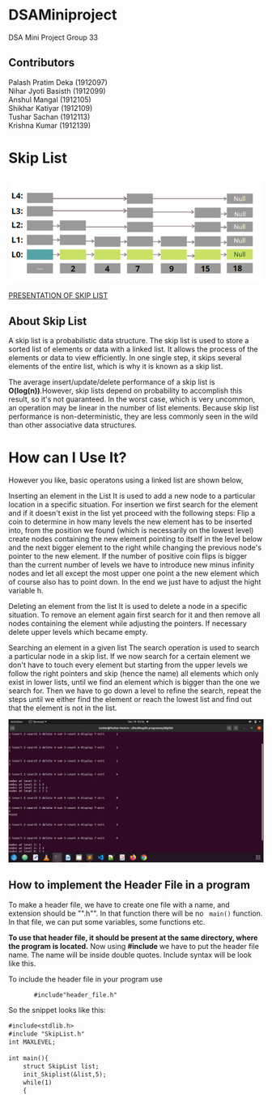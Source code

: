 # DSAMiniproject
DSA Mini Project Group 33
## Contributors
   Palash Pratim Deka 	(1912097)<br>
			Nihar Jyoti Basisth	(1912099)<br>
			Anshul Mangal	(1912105)<br>
		 Shikhar Katiyar	(1912109)<br>
			Tushar Sachan	(1912113)<br>
			Krishna Kumar	(1912139) <br>
# Skip List
![01](01.PNG)
 <p><a href="https://www.canva.com/design/DAEQWYM75I0/vqMQhQaE4EA04Ze90LIteQ/view">PRESENTATION OF SKIP LIST</a>

## About Skip List

A skip list is a probabilistic data structure. The skip list is used to store a sorted list of elements or data with a linked list. It allows the process of the elements or data to view efficiently. In one single step, it skips several elements of the entire list, which is why it is known as a skip list.

The average insert/update/delete performance of a skip list is <b>O(log(n))</b>.However, skip lists depend on probability to accomplish this result, so it's not guaranteed. In the worst case, which is very uncommon, an operation may be linear in the number of list elements. Because skip list performance is non-deterministic, they are less commonly seen in the wild than other associative data structures.

# How can I Use It?

However you like, basic operatons using a linked list are shown below,

Inserting an element in the List It is used to add a new node to a particular location in a specific situation. For insertion we first search for the element and if it doesn't exist in the list yet proceed with the following steps: Flip a coin to determine in how many levels the new element has to be inserted into, from the position we found (which is necessarily on the lowest level) create nodes containing the new element pointing to itself in the level below and the next bigger element to the right while changing the previous node's pointer to the new element. If the number of positive coin flips is bigger than the current number of levels we have to introduce new minus infinity nodes and let all except the most upper one point a the new element which of course also has to point down. In the end we just have to adjust the hight variable h.

Deleting an element from the list It is used to delete a node in a specific situation. To remove an element again first search for it and then remove all nodes containing the element while adjusting the pointers. If necessary delete upper levels which became empty.

Searching an element in a given list The search operation is used to search a particular node in a skip list. If we now search for a certain element we don't have to touch every element but starting from the upper levels we follow the right pointers and skip (hence the name) all elements which only exist in lower lists, until we find an element which is bigger than the one we search for. Then we have to go down a level to refine the search, repeat the steps until we either find the element or reach the lowest list and find out that the element is not in the list.

![2](2.png)

## How to implement the Header File in a program

To make a header file, we have to create one file with a name, and extension should be "".h"". In that function there will be no ``` main()``` function. In that file, we can put some variables, some functions etc.<p> <b>To use that header file, it should be present at the same directory, where the program is located.</b>
	Now using <b>    #include   </b> we have to put the header file name. The name will be inside double quotes. Include syntax will be look like this.

To include the header file in your program use

           #include"header_file.h"
	   
	  
So the snippet looks like this:
```#include<stdio.h>
#include<stdlib.h>
#include "SkipList.h"
int MAXLEVEL;

int main(){
	struct SkipList list;
	init_Skiplist(&list,5);
	while(1)
	{

